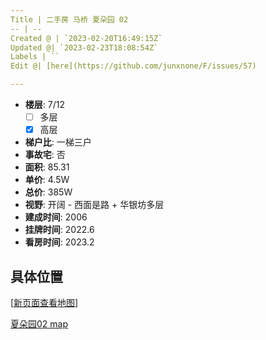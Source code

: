 ```yaml
---
Title | 二手房 马桥 夏朵园 02
-- | --
Created @ | `2023-02-20T16:49:15Z`
Updated @| `2023-02-23T18:08:54Z`
Labels | ``
Edit @| [here](https://github.com/junxnone/F/issues/57)

---
```

- **楼层**: 7/12
  - [ ] 多层  
  - [x] 高层
- **梯户比**: 一梯三户
- **事故宅**: 否
- **面积**: 85.31
- **单价**: 4.5W
- **总价**: 385W
- **视野**: 开阔 - 西面是路 + 华银坊多层
- **建成时间**: 2006
- **挂牌时间**: 2022.6
- **看房时间**: 2023.2

## 具体位置

[[新页面查看地图](https://junxnone.github.io/fmap/at/xdy02)]

[夏朵园02 map](https://junxnone.github.io/fmap/at/xdy02 ':include :type=iframe width=100% height=1200px')
